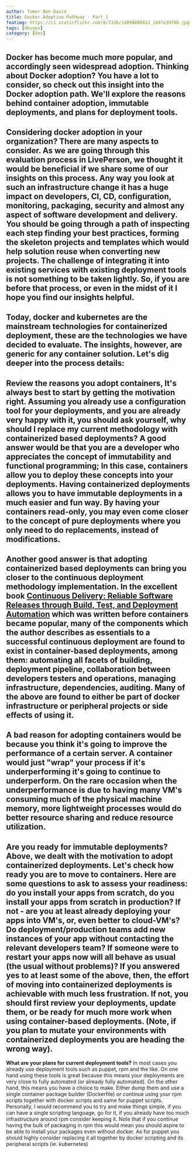 ```yaml
---
author: Tomer Ben David
title: Docker Adoption Pathway - Part 1
featimg: https://c1.staticflickr.com/8/7336/14098888813_1047e39f08.jpg
tags: [devops]
category: [dev]
---
```

**Docker has become much more popular**, and accordingly seen widespread adoption. Thinking about Docker adoption? You have a lot to consider, so check out this insight into the Docker adoption path. We'll explore the reasons behind container adoption, immutable deployments, and plans for deployment tools.
---
**Considering docker adoption in your organization?** There are many aspects to consider. As we are going through this evaluation process in LivePerson, we thought it would be beneficial if we share some of our insights on this process. Any way you look at such an infrastructure change it has a huge impact on developers, CI, CD, configuration, monitoring, packaging, security and almost any aspect of software development and delivery. You should be going through a path of inspecting each step finding your best practices, forming the skeleton projects and templates which would help solution reuse when converting new projects. The challenge of integrating it into existing services with existing deployment tools is not something to be taken lightly. So, if you are before that process, or even in the midst of it I hope you find our insights helpful.
---
Today, docker and kubernetes are the mainstream technologies for containerized deployment, these are the technologies we have decided to evaluate. The insights, however, are generic for any container solution. Let's dig deeper into the process details:
---
**Review the reasons you adopt containers**, It's always best to start by getting the motivation right. Assuming you already use a configuration tool for your deployments, and you are already very happy with it, you should ask yourself, why should I replace my current methodology with containerized based deployments? A good answer would be that you are a developer who appreciates the concept of immutability and functional programming; In this case, containers allow you to deploy these concepts into your deployments. Having containerized deployments allows you to have immutable deployments in a much easier and fun way. By having your containers read-only, you may even come closer to the concept of pure deployments where you only need to do replacements, instead of modifications.
---
Another good answer is that adopting containerized based deployments can bring you closer to the continuous deployment methodology implementation. In the excellent book [Continuous Delivery: Reliable Software Releases through Build, Test, and Deployment Automation](http://continuousdelivery.com/) which was written before containers became popular, many of the components which the author describes as essentials to a successful continuous deployment are found to exist in container-based deployments, among them: automating all facets of building, deployment pipeline, collaboration between developers testers and operations, managing infrastructure, dependencies, auditing. Many of the above are found to either be part of docker infrastructure or peripheral projects or side effects of using it.  
---
A bad reason for adopting containers would be because you think it's going to improve the performance of a certain server. A container would just "wrap" your process if it's underperforming it's going to continue to underperform. On the rare occasion when the underperformance is due to having many VM's consuming much of the physical machine memory, more lightweight processes would do better resource sharing and reduce resource utilization.  
---
**Are you ready for immutable deployments?** Above, we dealt with the motivation to adopt containerized deployments. Let's check how ready you are to move to containers. Here are some questions to ask to assess your readiness: do you install your apps from scratch, do you install your apps from scratch in production? If not - are you at least already deploying your apps into VM's, or, even better to cloud-VM's? Do deployment/production teams add new instances of your app without contacting the relevant developers team? If someone were to restart your apps now will all behave as usual (the usual without problems)? If you answered yes to at least some of the above, then, the effort of moving into containerized deployments is achievable with much less frustration. If not, you should first review your deployments, update them, or be ready for much more work when using container-based deployments. (Note, if you plan to mutate your environments with containerized deployments you are heading the wrong way).
---
**What are your plans for current deployment tools?** In most cases you already use deployment tools such as puppet, rpm and the like. On one hand using these tools is great because this means your deployments are very close to fully automated (or already fully automated). On the other hand, this means you have a choice to make. Either dump them and use a single container package builder (Dockerfile) or continue using your rpm scripts together with docker scripts and same for puppet scripts. Personally, I would recommend you to try and make things simple, if you can have a single scripting language, go for it, if you already have too much infrastructure around rpm consider keeping it. Note that if you continue having the bulk of packaging in rpm this would mean you should aspire to be able to install your packages even without docker. As for puppet you should highly consider replacing it all together by docker scripting and its peripheral scripts (ie. kubernetes)
